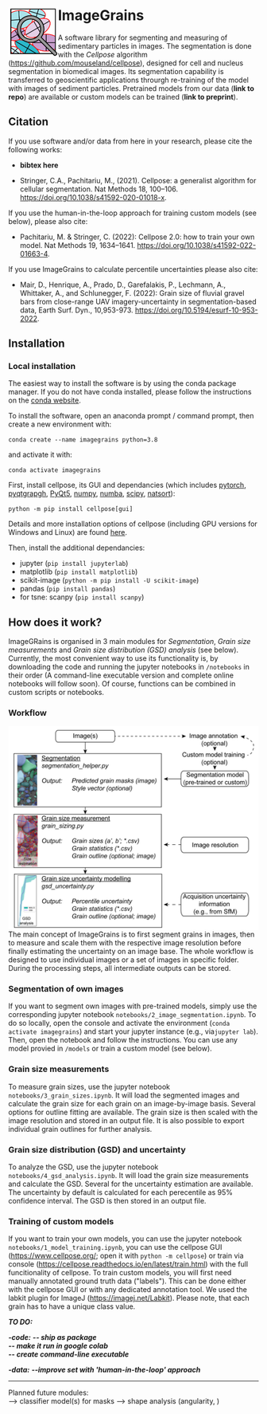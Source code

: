 # ImageGrains  <img src="https://github.com/dmair1989/ImageGrains/blob/main/illustrations/logo_2.png?raw=true" width="100" title="logo" alt="logo" align="left">

A software library for segmenting and measuring of sedimentary particles in images. The segmentation is done with the *Cellpose* algorithm  (<https://github.com/mouseland/cellpose>), designed for cell and nucleus segmentation in biomedical images. Its segmentation capability is transferred to geoscientific applications throurgh re-training of the model with images of sediment particles. Pretrained models from our data (**link to repo**) are available or custom models can be trained (**link to preprint**).

## Citation  

If you use software and/or data from here in your research, please cite the following works:  

- **bibtex here**  

- Stringer, C.A., Pachitariu, M., (2021). Cellpose: a generalist algorithm for cellular segmentation. Nat Methods 18, 100–106. <https://doi.org/10.1038/s41592-020-01018-x>.

If you use the human-in-the-loop approach for training custom models (see below), please also cite:  

- Pachitariu, M. & Stringer, C. (2022): Cellpose 2.0: how to train your own model. Nat Methods 19, 1634–1641. <https://doi.org/10.1038/s41592-022-01663-4>.

If you use ImageGrains to calculate percentile uncertainties please also cite:

- Mair, D., Henrique, A., Prado, D., Garefalakis, P., Lechmann, A., Whittaker, A., and Schlunegger, F. (2022): Grain size of fluvial gravel bars from close-range UAV imagery-uncertainty in segmentation-based data, Earth Surf. Dyn., 10,953-973. <https://doi.org/10.5194/esurf-10-953-2022>.

## Installation

### Local installation  

The easiest way to install the software is by using the conda package manager. If you do not have conda installed, please follow the instructions on the [conda website](https://docs.conda.io/en/latest/miniconda.html).  

To install the software, open an anaconda prompt / command prompt, then create a new environment with:

```text
conda create --name imagegrains python=3.8
```

and activate it with:

```text
conda activate imagegrains
```

First, install cellpose, its GUI and dependancies (which includes [pytorch](https://pytorch.org/), [pyqtgrapgh](https://www.pyqtgraph.org/), [PyQt5](https://www.riverbankcomputing.com/static/Docs/PyQt5/), [numpy](https://numpy.org/), [numba](http://numba.pydata.org/numba-doc/latest/user/5minguide.html), [scipy](https://scipy.org/), [natsort](https://natsort.readthedocs.io/en/master/)):

```text
python -m pip install cellpose[gui]
```

Details and more installation options of cellpose (including GPU versions for Windows and Linux) are found [here](https://github.com/mouseland/cellpose#installation).

Then, install the additional dependancies:  

- jupyter (```pip install jupyterlab```)
- matplotlib (```pip install matplotlib```)
- scikit-image (```python -m pip install -U scikit-image```)
- pandas (```pip install pandas```)  
- for tsne: scanpy (```pip install scanpy```)

## How does it work?

ImageGRains is organised in 3 main modules for *Segmentation*, *Grain size measurements* and *Grain size distribution (GSD) analysis* (see below). Currently, the most convenient way to use its functionality is, by downloading the code and running the jupyter notebooks in ```/notebooks``` in their order (A command-line executable version and complete online notebooks will follow soon). Of course, functions can be combined in custom scripts or notebooks.

### Workflow  

<img src="https://github.com/dmair1989/ImageGrains/blob/main/illustrations/workflow.png?raw=true" width="550" title="wf" alt="wf" align="center">  
The main concept of ImageGrains is to first segment grains in images, then to measure and scale them with the respective image resolution before finally estimating the uncertainty on an image base. The whole workflow is designed to use individual images or a set of images in specific folder. During the processing steps, all intermediate outputs can be stored.

### Segmentation of own images

If you want to segment own images with pre-trained models, simply use the corresponding jupyter notebook ```notebooks/2_image_segmentation.ipynb```. To do so locally, open the console and activate the environment (```conda activate imagegrains```) and start your jupyter instance (e.g., via```jupyter lab```). Then, open the notebook and follow the instructions. You can use any model provied in ```/models``` or train a custom model (see below).

### Grain size measurements

To measure grain sizes, use the jupyter notebook ```notebooks/3_grain_sizes.ipynb```. It will load the segmented images and calculate the grain size for each grain on an image-by-image basis. Several options for outline fitting are available. The grain size is then scaled with the image resolution and stored in an output file. It is also possible to export individual grain outlines for further analysis.

### Grain size distribution (GSD) and uncertainty

To analyze the GSD, use the jupyter notebook ```notebooks/4_gsd_analysis.ipynb```. It will load the grain size measurements and calculate the GSD. Several for the uncertainty estimation are available. The uncertainty by default is calculated for each perecentile as 95% confidence interval. The GSD is then stored in an output file.

### Training of custom models

If you want to train your own models, you can use the jupyter notebook ```notebooks/1_model_training.ipynb```, you can use the cellpose GUI (<https://www.cellpose.org/>; open it with ```python -m cellpose```) or train via console (<https://cellpose.readthedocs.io/en/latest/train.html>) with the full funcitionality of cellpose. To train custom models, you will first need manually annotated ground truth data ("labels"). This can be done either with the cellpose GUI or with any dedicated annotation tool. We used the labkit plugin for ImageJ (<https://imagej.net/Labkit>). Please note, that each grain has to have a unique class value.

***TO DO:***  

***-code:***
***-- ship as package***  
***-- make it run in google colab***  
***-- create command-line executable***  

***-data:***
***--improve set with 'human-in-the-loop' approach***

-------
Planned future modules:  
--> classifier model(s) for masks
--> shape analysis (angularity, )
